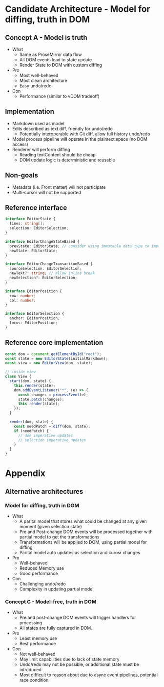 # Candidate Architecture - Model for diffing, truth in DOM

## Concept A - Model is truth

- What
  - Same as ProseMirror data flow
  - All DOM events lead to state update
  - Render State to DOM with custom diffing
- Pro
  - Most well-behaved
  - Most clean architecture
  - Easy undo/redo
- Con
  - Performance (similar to vDOM tradeoff)

## Implementation

- Markdown used as model
- Edits described as text diff, friendly for undo/redo
  - Potentially interoperable with Git diff, allow full history undo/redo
- Model process pipeline will operate in the plaintext space (no DOM access)
- Renderer will perform diffing
  - Reading textContent should be cheap
  - DOM update logic is deterministic and reusable

## Non-goals

- Metadata (i.e. Front matter) will not participate
- Multi-cursor will not be supported

## Reference interface

```typescript
interface EditorState {
  lines: string[];
  selection: EditorSelection;
}

interface EditorChangeStateBased {
  prevState: EditorState; // consider using immutable data type to improve perf
  newState: EditorState;
}

interface EditorChangeTransactionBased {
  sourceSelection: EditorSelection;
  newText?: string; // allow inline break
  newSelection?: EditorSelection;
}

interface EditorPosition {
  row: number;
  col: number;
}

interface EditorSelection {
  anchor: EditorPosition;
  focus: EditorPosition;
}
```

## Reference core implementation

```typescript
const dom = document.getElementById("root");
const state = new EditorState(initialMarkdown);
const view = new EditorView(dom, state);

// inside view
class View {
  start(dom, state) {
    this.render(state);
    dom.addEventListener("*", (e) => {
      const changes = processEvent(e);
      state.patch(changes);
      this.render(state);
    });
  }

  render(dom, state) {
    const needPatch = diff(dom, state);
    if (needPatch) {
      // dom imperative updates
      // selection imperative updates
    }
  }
}
```

# Appendix

## Alternative architectures

### Model for diffing, truth in DOM

- What
  - A parital model that stores what could be changed at any given moment (given selection state)
  - Pre and Post-change DOM events will be processed together with partial model to get the transformations
  - Transformations will be applied to DOM, using partial model for diffing
  - Parital model auto updates as selection and curosr changes
- Pro
  - Well-behaved
  - Reduced Memory use
  - Good performance
- Con
  - Challenging undo/redo
  - Complexity in updating partial model

### Concept C - Model-free, truth in DOM

- What
  - Pre and post-change DOM events will trigger handlers for processing
  - All states are fully captured in DOM.
- Pro
  - Least memory use
  - Best performance
- Con
  - Not well-behaved
  - May limit capabilities due to lack of state memory
  - Undo/redo may not be possible, or additional state must be introduced
  - Most difficult to reason about due to async event pipelines, potential race condition
